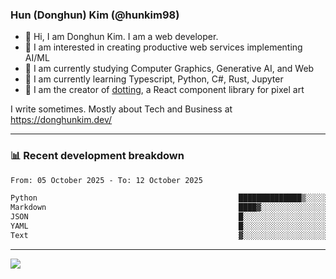 ### Hun (Donghun) Kim (@hunkim98)

- 👋 Hi, I am Donghun Kim. I am a web developer. 
- 🤔 I am interested in creating productive web services implementing AI/ML
- 🔭 I am currently studying Computer Graphics, Generative AI, and Web 
- 🌱 I am currently learning Typescript, Python, C#, Rust, Jupyter
- 🎨 I am the creator of [dotting](https://github.com/hunkim98/dotting), a React component library for pixel art

I write sometimes. Mostly about Tech and Business at https://donghunkim.dev/

---
### 📊 Recent development breakdown
<!--START_SECTION:waka-->

```txt
From: 05 October 2025 - To: 12 October 2025

Python                                             ██████████████▒░░░░░░░░░░   57.62 %
Markdown                                           ████▓░░░░░░░░░░░░░░░░░░░░   18.57 %
JSON                                               █░░░░░░░░░░░░░░░░░░░░░░░░   04.06 %
YAML                                               █░░░░░░░░░░░░░░░░░░░░░░░░   03.64 %
Text                                               ▓░░░░░░░░░░░░░░░░░░░░░░░░   03.24 %
```

<!--END_SECTION:waka-->
---

<!-- <div align='center'> -->
  <img align="center" src="https://github-readme-stats.vercel.app/api?username=hunkim98&theme=dark&show_icons=true"/>
<!-- </div> -->
<!--
**hunkim98/hunkim98** is a ✨ _special_ ✨ repository because its `README.md` (this file) appears on your GitHub profile.

Here are some ideas to get you started:

- 🔭 I’m currently working on ...
- 🌱 I’m currently learning ...
- 👯 I’m looking to collaborate on ...
- 🤔 I’m looking for help with ...
- 💬 Ask me about ...
- 📫 How to reach me: ...
- 😄 Pronouns: ...
- ⚡ Fun fact: ...
-->
